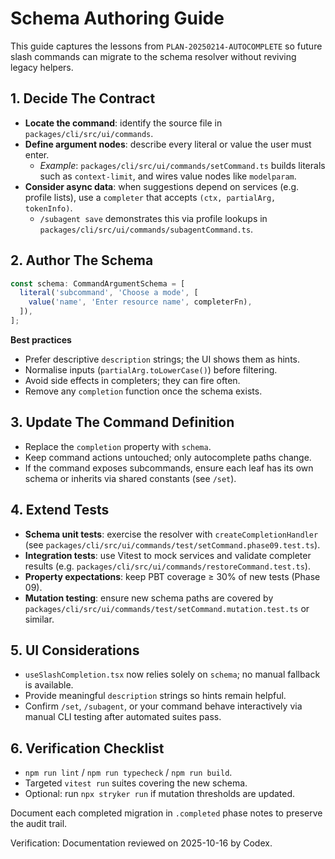 <!-- @plan:PLAN-20251013-AUTOCOMPLETE.P12 @requirement:REQ-006 -->

# Schema Authoring Guide

This guide captures the lessons from `PLAN-20250214-AUTOCOMPLETE` so future slash
commands can migrate to the schema resolver without reviving legacy helpers.

## 1. Decide The Contract

- **Locate the command**: identify the source file in `packages/cli/src/ui/commands`.
- **Define argument nodes**: describe every literal or value the user must enter.
  - *Example*: `packages/cli/src/ui/commands/setCommand.ts` builds literals such
    as `context-limit`, and wires value nodes like `modelparam`.
- **Consider async data**: when suggestions depend on services (e.g. profile
  lists), use a `completer` that accepts `(ctx, partialArg, tokenInfo)`.
  - `/subagent save` demonstrates this via profile lookups in
    `packages/cli/src/ui/commands/subagentCommand.ts`.

## 2. Author The Schema

```ts
const schema: CommandArgumentSchema = [
  literal('subcommand', 'Choose a mode', [
    value('name', 'Enter resource name', completerFn),
  ]),
];
```

**Best practices**

- Prefer descriptive `description` strings; the UI shows them as hints.
- Normalise inputs (`partialArg.toLowerCase()`) before filtering.
- Avoid side effects in completers; they can fire often.
- Remove any `completion` function once the schema exists.

## 3. Update The Command Definition

- Replace the `completion` property with `schema`.
- Keep command actions untouched; only autocomplete paths change.
- If the command exposes subcommands, ensure each leaf has its own schema or
  inherits via shared constants (see `/set`).

## 4. Extend Tests

- **Schema unit tests**: exercise the resolver with `createCompletionHandler`
  (see `packages/cli/src/ui/commands/test/setCommand.phase09.test.ts`).
- **Integration tests**: use Vitest to mock services and validate completer
  results (e.g. `packages/cli/src/ui/commands/restoreCommand.test.ts`).
- **Property expectations**: keep PBT coverage ≥ 30% of new tests (Phase 09).
- **Mutation testing**: ensure new schema paths are covered by
  `packages/cli/src/ui/commands/test/setCommand.mutation.test.ts` or similar.

## 5. UI Considerations

- `useSlashCompletion.tsx` now relies solely on `schema`; no manual fallback is
  available.
- Provide meaningful `description` strings so hints remain helpful.
- Confirm `/set`, `/subagent`, or your command behave interactively via manual
  CLI testing after automated suites pass.

## 6. Verification Checklist

- `npm run lint` / `npm run typecheck` / `npm run build`.
- Targeted `vitest run` suites covering the new schema.
- Optional: run `npx stryker run` if mutation thresholds are updated.

Document each completed migration in `.completed` phase notes to preserve the
audit trail.

<!-- @plan:PLAN-20251013-AUTOCOMPLETE.P12a @requirement:REQ-006 -->
Verification: Documentation reviewed on 2025-10-16 by Codex.
